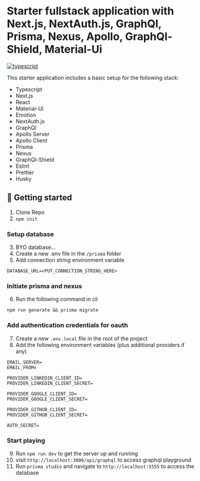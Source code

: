 # Starter fullstack application with Next.js, NextAuth.js, GraphQl, Prisma, Nexus, Apollo, GraphQl-Shield, Material-Ui

[![typescript](https://img.shields.io/badge/typescript-3178c6.svg?style=flat-square)](https://github.com/microsoft/TypeScript)

This starter application includes a basic setup for the following stack:

- Typescript
- Next.js
- React
- Material-Ui
- Emotion
- NextAuth.js
- GraphQl
- Apollo Server
- Apollo Client
- Prisma
- Nexus
- GraphQl-Shield
- Eslint
- Prettier
- Husky

## 🚀 Getting started

1. Clone Repo
2. `npm init`

### Setup database

3. BYO database...
4. Create a new .env file in the `/prisma` folder
5. Add connection string environment variable

```
DATABASE_URL=<PUT_CONNECTION_STRING_HERE>
```

### Initiate prisma and nexus

6. Run the following command in cli

```
npm run generate && prisma migrate
```

### Add authentication credentials for oauth

7. Create a new `.env.local` file in the root of the project
8. Add the following environment variables (plus additional providers if any)

```
EMAIL_SERVER=
EMAIL_FROM=

PROVIDER_LINKEDIN_CLIENT_ID=
PROVIDER_LINKEDIN_CLIENT_SECRET=

PROVIDER_GOOGLE_CLIENT_ID=
PROVIDER_GOOGLE_CLIENT_SECRET=

PROVIDER_GITHUB_CLIENT_ID=
PROVIDER_GITHUB_CLIENT_SECRET=

AUTH_SECRET=
```

### Start playing

9. Run `npm run dev` to get the server up and running
10. visit `http://localhost:3000/api/graphql` to access graphql playground
11. Run `prisma studio` and navigate to `http://localhost:5555` to access the database

